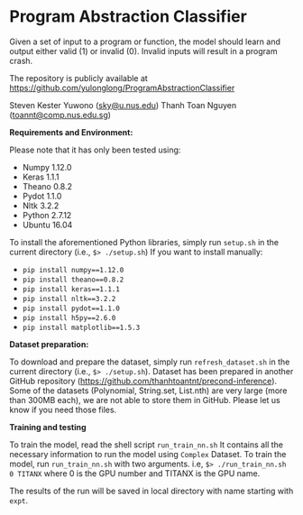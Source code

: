 Program Abstraction Classifier
===================================
Given a set of input to a program or function, the model should learn and output either valid (1) or invalid (0).
Invalid inputs will result in a program crash.

The repository is publicly available at https://github.com/yulonglong/ProgramAbstractionClassifier 

Steven Kester Yuwono (sky@u.nus.edu)
Thanh Toan Nguyen (toannt@comp.nus.edu.sg) 

**Requirements and Environment:**  

Please note that it has only been tested using:
- Numpy 1.12.0
- Keras 1.1.1
- Theano 0.8.2
- Pydot 1.1.0
- Nltk 3.2.2
- Python 2.7.12
- Ubuntu 16.04

To install the aforementioned Python libraries, simply run `setup.sh` in the current directory (i.e., `$> ./setup.sh`)
If you want to install manually:
- `pip install numpy==1.12.0`
- `pip install theano==0.8.2`
- `pip install keras==1.1.1`
- `pip install nltk==3.2.2`
- `pip install pydot==1.1.0`
- `pip install h5py==2.6.0`
- `pip install matplotlib==1.5.3`


**Dataset preparation:**

To download and prepare the dataset, simply run `refresh_dataset.sh` in the current directory (i.e., `$> ./setup.sh`). 
Dataset has been prepared in another GitHub repository (https://github.com/thanhtoantnt/precond-inference).
Some of the datasets (Polynomial, String.set, List.nth) are very large (more than 300MB each), we are not able to store them in GitHub. Please let us know if you need those files.


**Training and testing**

To train the model, read the shell script `run_train_nn.sh`
It contains all the necessary information to run the model using `Complex` Dataset.
To train the model, run `run_train_nn.sh` with two arguments.
i.e, `$> ./run_train_nn.sh 0 TITANX` where 0 is the GPU number and TITANX is the GPU name.

The results of the run will be saved in local directory with name starting with `expt`.

